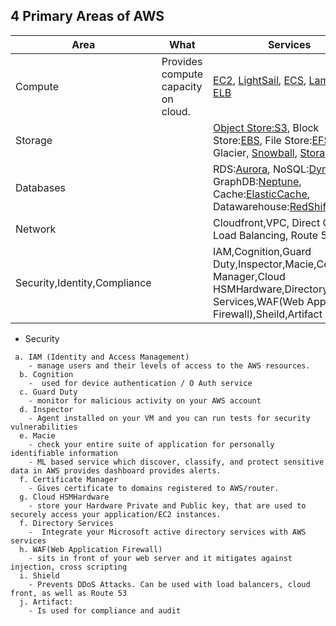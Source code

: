 ## 4 Primary Areas of AWS

|Area|What|Services|
|---|---|---|
|Compute|Provides compute capacity on cloud.|[EC2](/System-Design/Concepts/AWS/compute/EC2_Elastic_Compute_Cloud/README.md), [LightSail](/System-Design/Concepts/AWS/compute/Light_Sail/README.md), [ECS](/System-Design/Concepts/AWS/compute/ECS_Elastic_Container_Service/README.md), [Lambda](/System-Design/Concepts/AWS/compute/Lambda/README.md), [ELB](/System-Design/Concepts/AWS/compute/ELB_Elastic_Load_Balancer/README.md)|
|Storage||[Object Store:S3](/System-Design/Concepts/Databases/Object_Storage), Block Store:[EBS](/System-Design/Concepts/AWS/Storage/EBS_Elastic_Block_Storage/README.md), File Store:[EFS](/System-Design/Concepts/AWS/Storage/EFS_Elastic_File_System/README.md), Glacier, [Snowball](/System-Design/Concepts/AWS/Storage/SnowBall/README.md), [StorageGW](/System-Design/Concepts/AWS/Storage/Storage_Gateway/README.md)|
|Databases||RDS:[Aurora](/System-Design/Concepts/Databases/SQL/Aurora.md), NoSQL:[DynamoDB](/System-Design/Concepts/Databases/NOSQL/AWS_DynamoDB), GraphDB:[Neptune](/System-Design/Concepts/Databases/NOSQL/Graph_DB/AWS_Neptune), Cache:[ElasticCache](/System-Design/Concepts/Cache/AWS_ElasticCache/README.md), Datawarehouse:[RedShift](/System-Design/Concepts/Databases/DataWareHouse/Aws_RedShift/README.md)|
|Network||Cloudfront,VPC, Direct Connect, Load Balancing, Route 53|
|Security,Identity,Compliance||IAM,Cognition,Guard Duty,Inspector,Macie,Certificate Manager,Cloud HSMHardware,Directory Services,WAF(Web Application Firewall),Sheild,Artifact|

- Security
```
 a. IAM (Identity and Access Management)
    - manage users and their levels of access to the AWS resources.
  b. Cognition
    -  used for device authentication / O Auth service
  c. Guard Duty
    - monitor for malicious activity on your AWS account
  d. Inspector
    - Agent installed on your VM and you can run tests for security vulnerabilities
  e. Macie
    - check your entire suite of application for personally identifiable information
    - ML based service which discover, classify, and protect sensitive data in AWS provides dashboard provides alerts.
  f. Certificate Manager
    - Gives certificate to domains registered to AWS/router.
  g. Cloud HSMHardware
    - store your Hardware Private and Public key, that are used to securely access your application/EC2 instances.
  f. Directory Services
    -  Integrate your Microsoft active directory services with AWS services
  h. WAF(Web Application Firewall)
    - sits in front of your web server and it mitigates against injection, cross scripting
  i. Shield
    - Prevents DDoS Attacks. Can be used with load balancers, cloud front, as well as Route 53
  j. Artifact: 
    - Is used for compliance and audit
```
